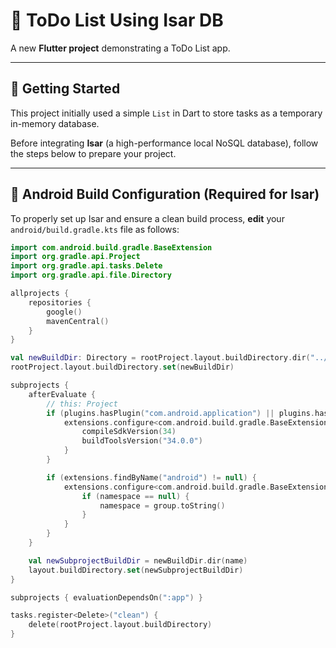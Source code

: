 # 📝 ToDo List Using Isar DB

A new **Flutter project** demonstrating a ToDo List app.

---

## 🚀 Getting Started

This project initially used a simple `List` in Dart to store tasks as a temporary in-memory database.

Before integrating **Isar** (a high-performance local NoSQL database), follow the steps below to prepare your project.

---

## 🔧 Android Build Configuration (Required for Isar)

To properly set up Isar and ensure a clean build process, **edit** your `android/build.gradle.kts` file as follows:

```kotlin
import com.android.build.gradle.BaseExtension
import org.gradle.api.Project
import org.gradle.api.tasks.Delete
import org.gradle.api.file.Directory

allprojects {
    repositories {
        google()
        mavenCentral()
    }
}

val newBuildDir: Directory = rootProject.layout.buildDirectory.dir("../../build").get()
rootProject.layout.buildDirectory.set(newBuildDir)

subprojects {
    afterEvaluate {
        // this: Project
        if (plugins.hasPlugin("com.android.application") || plugins.hasPlugin("com.android.library")) {
            extensions.configure<com.android.build.gradle.BaseExtension>("android") {
                compileSdkVersion(34)
                buildToolsVersion("34.0.0")
            }
        }

        if (extensions.findByName("android") != null) {
            extensions.configure<com.android.build.gradle.BaseExtension>("android") {
                if (namespace == null) {
                    namespace = group.toString()
                }
            }
        }
    }

    val newSubprojectBuildDir = newBuildDir.dir(name)
    layout.buildDirectory.set(newSubprojectBuildDir)
}

subprojects { evaluationDependsOn(":app") }

tasks.register<Delete>("clean") {
    delete(rootProject.layout.buildDirectory)
}
```
